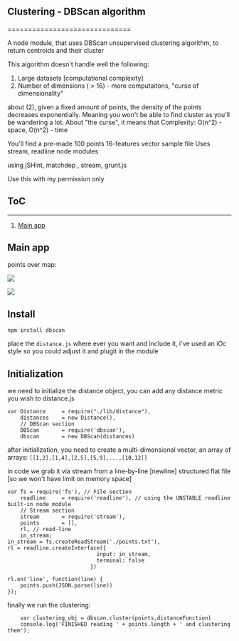 ## Clustering - DBScan algorithm
==============================

A node module, that uses DBScan unsupervised clustering algorithm, to return centroids and their cluster

This algorithm doesn't handle well the following:


1. Large datasets [computational complexity]
2. Number of dimensions ( > 16) - more computaitons, "curse of dimensionality"

about (2), given a fixed amount of points, the density of the points decreases exponentially.  Meaning you won't be able 
to find cluster as you'll be wandering a lot.
About "the curse", it means that 
Complexity: O(n^2) - space, O(n^2) - time



You'll find a pre-made 100 points 16-features vector sample file
Uses stream, readline node modules


using jSHint, matchdep , stream, grunt.js 

Use this with my permission only

## ToC
---------------------

1. [Main app](#main)


<a name="main">Main app</a>
---------------------



points over map:

![](https://raw.githubusercontent.com/xmen4u/dbscan/master/img1.png)

![](https://raw.githubusercontent.com/xmen4u/dbscan/master/img2.png)


## Install
```
npm install dbscan
```

place the ```distance.js``` where ever you want and include it, i've used an iOc style 
so you could adjust it and plugit in the module


## Initialization

we need to initialize the distance object, you can add any distance metric you wish 
to distance.js
```
var Distance 	 = require("./lib/distance"),
	distances    = new Distance(),
	// DBScan section
	DBScan       = require('dbscan'),
	dbscan       = new DBScan(distances)
```
after initialization, you need to create a multi-dimensional vector, an array of arrays:
```[[1,2],[1,4],[2,5],[5,9],...,[10,12]]```

in code we grab it via stream from a line-by-line [newline] structured flat file [so we won't have limit on memory space]
```
var fs = require('fs'), // File section
	readline     = require('readline'), // using the UNSTABLE readline built-in node module
	// Stream section
	stream       = require('stream'),
	points       = [],
	rl, // read-line
	in_stream;
in_stream = fs.createReadStream('./points.txt'),
rl = readline.createInterface({
							input: in_stream,
							terminal: false
						  })

rl.on('line', function(line) {
	points.push(JSON.parse(line))
});
```
finally we run the clustering:
```
	var clustering_obj = dbscan.cluster(points,distanceFunction)
    console.log('FINISHED reading ' + points.length + ' and clustering them');
```
